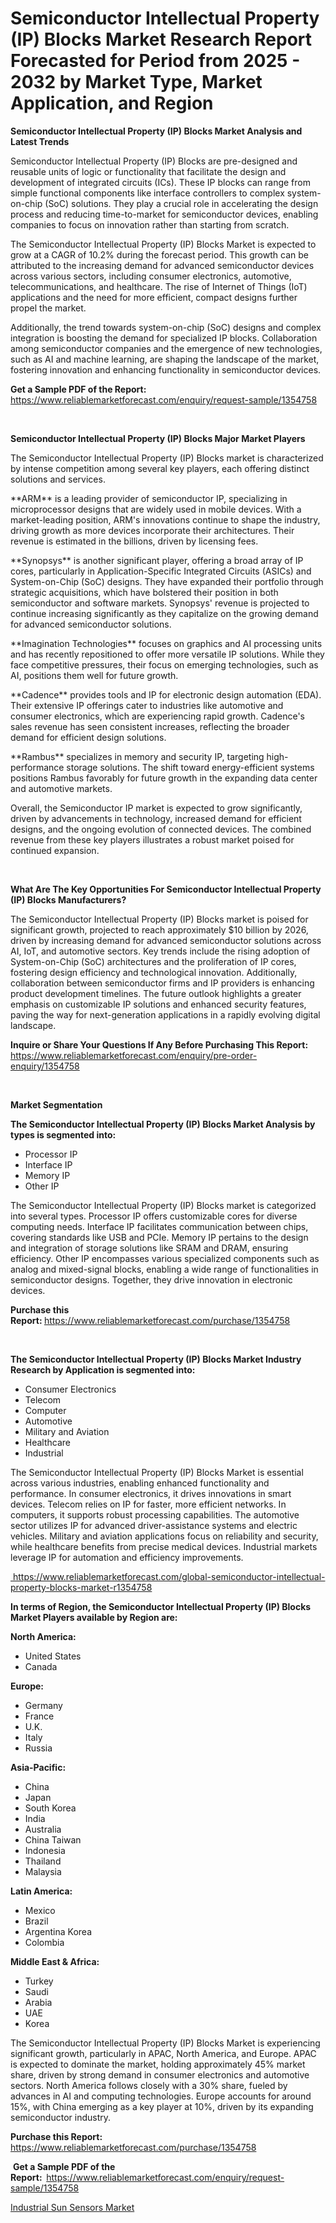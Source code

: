 <p><h1>Semiconductor Intellectual Property (IP) Blocks Market Research Report Forecasted for Period from 2025 -  2032 by Market Type, Market Application, and Region</h1></p><p><strong>Semiconductor Intellectual Property (IP) Blocks Market Analysis and Latest Trends</strong></p>
<p><p>Semiconductor Intellectual Property (IP) Blocks are pre-designed and reusable units of logic or functionality that facilitate the design and development of integrated circuits (ICs). These IP blocks can range from simple functional components like interface controllers to complex system-on-chip (SoC) solutions. They play a crucial role in accelerating the design process and reducing time-to-market for semiconductor devices, enabling companies to focus on innovation rather than starting from scratch.</p><p>The Semiconductor Intellectual Property (IP) Blocks Market is expected to grow at a CAGR of 10.2% during the forecast period. This growth can be attributed to the increasing demand for advanced semiconductor devices across various sectors, including consumer electronics, automotive, telecommunications, and healthcare. The rise of Internet of Things (IoT) applications and the need for more efficient, compact designs further propel the market.</p><p>Additionally, the trend towards system-on-chip (SoC) designs and complex integration is boosting the demand for specialized IP blocks. Collaboration among semiconductor companies and the emergence of new technologies, such as AI and machine learning, are shaping the landscape of the market, fostering innovation and enhancing functionality in semiconductor devices.</p></p>
<p><strong>Get a Sample PDF of the Report:&nbsp;</strong> <a href="https://www.reliablemarketforecast.com/enquiry/request-sample/1354758?utm_campaign=1134&utm_medium=2&utm_source=Github&utm_content=ia&utm_term=13022025&utm_id=semiconductor-intellectual-property-ip-blocks">https://www.reliablemarketforecast.com/enquiry/request-sample/1354758</a></p>
<p>&nbsp;</p>
<p><strong>Semiconductor Intellectual Property (IP) Blocks Major Market Players</strong></p>
<p><p>The Semiconductor Intellectual Property (IP) Blocks market is characterized by intense competition among several key players, each offering distinct solutions and services. </p><p>**ARM** is a leading provider of semiconductor IP, specializing in microprocessor designs that are widely used in mobile devices. With a market-leading position, ARM's innovations continue to shape the industry, driving growth as more devices incorporate their architectures. Their revenue is estimated in the billions, driven by licensing fees.</p><p>**Synopsys** is another significant player, offering a broad array of IP cores, particularly in Application-Specific Integrated Circuits (ASICs) and System-on-Chip (SoC) designs. They have expanded their portfolio through strategic acquisitions, which have bolstered their position in both semiconductor and software markets. Synopsys' revenue is projected to continue increasing significantly as they capitalize on the growing demand for advanced semiconductor solutions.</p><p>**Imagination Technologies** focuses on graphics and AI processing units and has recently repositioned to offer more versatile IP solutions. While they face competitive pressures, their focus on emerging technologies, such as AI, positions them well for future growth.</p><p>**Cadence** provides tools and IP for electronic design automation (EDA). Their extensive IP offerings cater to industries like automotive and consumer electronics, which are experiencing rapid growth. Cadence's sales revenue has seen consistent increases, reflecting the broader demand for efficient design solutions.</p><p>**Rambus** specializes in memory and security IP, targeting high-performance storage solutions. The shift toward energy-efficient systems positions Rambus favorably for future growth in the expanding data center and automotive markets.</p><p>Overall, the Semiconductor IP market is expected to grow significantly, driven by advancements in technology, increased demand for efficient designs, and the ongoing evolution of connected devices. The combined revenue from these key players illustrates a robust market poised for continued expansion.</p></p>
<p>&nbsp;</p>
<p><strong>What Are The Key Opportunities For Semiconductor Intellectual Property (IP) Blocks Manufacturers?</strong></p>
<p><p>The Semiconductor Intellectual Property (IP) Blocks market is poised for significant growth, projected to reach approximately $10 billion by 2026, driven by increasing demand for advanced semiconductor solutions across AI, IoT, and automotive sectors. Key trends include the rising adoption of System-on-Chip (SoC) architectures and the proliferation of IP cores, fostering design efficiency and technological innovation. Additionally, collaboration between semiconductor firms and IP providers is enhancing product development timelines. The future outlook highlights a greater emphasis on customizable IP solutions and enhanced security features, paving the way for next-generation applications in a rapidly evolving digital landscape.</p></p>
<p><strong>Inquire or Share Your Questions If Any Before Purchasing This Report:</strong> <a href="https://www.reliablemarketforecast.com/enquiry/pre-order-enquiry/1354758?utm_campaign=1134&utm_medium=2&utm_source=Github&utm_content=ia&utm_term=13022025&utm_id=semiconductor-intellectual-property-ip-blocks">https://www.reliablemarketforecast.com/enquiry/pre-order-enquiry/1354758</a></p>
<p>&nbsp;</p>
<p><strong>Market Segmentation</strong></p>
<p><strong>The Semiconductor Intellectual Property (IP) Blocks Market Analysis by types is segmented into:</strong></p>
<p><ul><li>Processor IP</li><li>Interface IP</li><li>Memory IP</li><li>Other IP</li></ul></p>
<p><p>The Semiconductor Intellectual Property (IP) Blocks market is categorized into several types. Processor IP offers customizable cores for diverse computing needs. Interface IP facilitates communication between chips, covering standards like USB and PCIe. Memory IP pertains to the design and integration of storage solutions like SRAM and DRAM, ensuring efficiency. Other IP encompasses various specialized components such as analog and mixed-signal blocks, enabling a wide range of functionalities in semiconductor designs. Together, they drive innovation in electronic devices.</p></p>
<p><strong>Purchase this Report:&nbsp;</strong><a href="https://www.reliablemarketforecast.com/purchase/1354758?utm_campaign=1134&utm_medium=2&utm_source=Github&utm_content=ia&utm_term=13022025&utm_id=semiconductor-intellectual-property-ip-blocks">https://www.reliablemarketforecast.com/purchase/1354758</a></p>
<p>&nbsp;</p>
<p><strong>The Semiconductor Intellectual Property (IP) Blocks Market Industry Research by Application is segmented into:</strong></p>
<p><ul><li>Consumer Electronics</li><li>Telecom</li><li>Computer</li><li>Automotive</li><li>Military and Aviation</li><li>Healthcare</li><li>Industrial</li></ul></p>
<p><p>The Semiconductor Intellectual Property (IP) Blocks Market is essential across various industries, enabling enhanced functionality and performance. In consumer electronics, it drives innovations in smart devices. Telecom relies on IP for faster, more efficient networks. In computers, it supports robust processing capabilities. The automotive sector utilizes IP for advanced driver-assistance systems and electric vehicles. Military and aviation applications focus on reliability and security, while healthcare benefits from precise medical devices. Industrial markets leverage IP for automation and efficiency improvements.</p></p>
<p><a href="https://www.reliablemarketforecast.com/global-semiconductor-intellectual-property-blocks-market-r1354758?utm_campaign=1134&utm_medium=2&utm_source=Github&utm_content=ia&utm_term=13022025&utm_id=semiconductor-intellectual-property-ip-blocks">&nbsp;https://www.reliablemarketforecast.com/global-semiconductor-intellectual-property-blocks-market-r1354758</a></p>
<p><strong>In terms of Region, the Semiconductor Intellectual Property (IP) Blocks Market Players available by Region are:</strong></p>
<p>
    <p> <strong> North America: </strong>
        <ul>
            <li>United States</li>
            <li>Canada</li>
        </ul>
        </p> 
    <p> <strong> Europe: </strong>
        <ul>
            <li>Germany</li>
            <li>France</li>
            <li>U.K.</li>
            <li>Italy</li>
            <li>Russia</li>
        </ul>
        </p> 
    <p> <strong> Asia-Pacific: </strong>
        <ul>
            <li>China</li>
            <li>Japan</li>
            <li>South Korea</li>
            <li>India</li>
            <li>Australia</li>
            <li>China Taiwan</li>
            <li>Indonesia</li>
            <li>Thailand</li>
            <li>Malaysia</li>
        </ul>
        </p> 
    <p> <strong> Latin America: </strong>
        <ul>
            <li>Mexico</li>
            <li>Brazil</li>
            <li>Argentina Korea</li>
            <li>Colombia</li>
        </ul>
        </p> 
    <p> <strong> Middle East & Africa: </strong>
        <ul>
            <li>Turkey</li>
            <li>Saudi</li>
            <li>Arabia</li>
            <li>UAE</li>
            <li>Korea</li>
        </ul>
    </p>
    </p>
<p><p>The Semiconductor Intellectual Property (IP) Blocks Market is experiencing significant growth, particularly in APAC, North America, and Europe. APAC is expected to dominate the market, holding approximately 45% market share, driven by strong demand in consumer electronics and automotive sectors. North America follows closely with a 30% share, fueled by advances in AI and computing technologies. Europe accounts for around 15%, with China emerging as a key player at 10%, driven by its expanding semiconductor industry.</p></p>
<p><strong>Purchase this Report: </strong><a href="https://www.reliablemarketforecast.com/purchase/1354758?utm_campaign=1134&utm_medium=2&utm_source=Github&utm_content=ia&utm_term=13022025&utm_id=semiconductor-intellectual-property-ip-blocks">https://www.reliablemarketforecast.com/purchase/1354758</a></p>
<p>&nbsp;<strong>Get a Sample PDF of the Report:&nbsp;&nbsp;</strong><a href="https://www.reliablemarketforecast.com/enquiry/request-sample/1354758?utm_campaign=1134&utm_medium=2&utm_source=Github&utm_content=ia&utm_term=13022025&utm_id=semiconductor-intellectual-property-ip-blocks">https://www.reliablemarketforecast.com/enquiry/request-sample/1354758</a></p>
<p><strong></strong></p>
<p><p><a href="https://github.com/BryceTownsendr/Market-Research-Report-List-7/blob/main/industrial-sun-sensors-market.md?utm_campaign=1134&utm_medium=2&utm_source=Github&utm_content=ia&utm_term=13022025&utm_id=semiconductor-intellectual-property-ip-blocks">Industrial Sun Sensors Market</a></p></p>